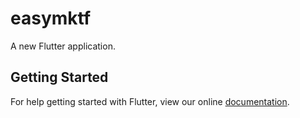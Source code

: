# easymktf

A new Flutter application.

## Getting Started

For help getting started with Flutter, view our online
[documentation](https://flutter.io/).

